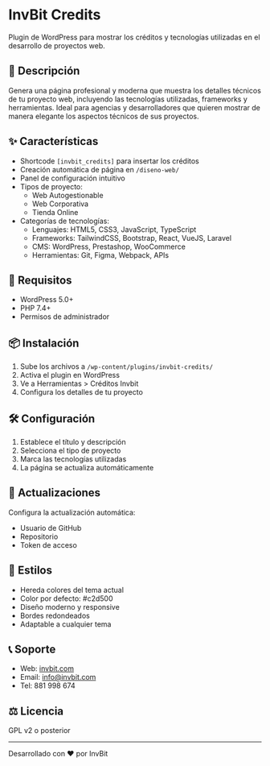 # InvBit Credits

Plugin de WordPress para mostrar los créditos y tecnologías utilizadas en el desarrollo de proyectos web.

## 🎯 Descripción

Genera una página profesional y moderna que muestra los detalles técnicos de tu proyecto web, incluyendo las tecnologías utilizadas, frameworks y herramientas. Ideal para agencias y desarrolladores que quieren mostrar de manera elegante los aspectos técnicos de sus proyectos.

## ✨ Características

- Shortcode `[invbit_credits]` para insertar los créditos
- Creación automática de página en `/diseno-web/`
- Panel de configuración intuitivo
- Tipos de proyecto:
  - Web Autogestionable
  - Web Corporativa
  - Tienda Online
- Categorías de tecnologías:
  - Lenguajes: HTML5, CSS3, JavaScript, TypeScript
  - Frameworks: TailwindCSS, Bootstrap, React, VueJS, Laravel
  - CMS: WordPress, Prestashop, WooCommerce
  - Herramientas: Git, Figma, Webpack, APIs

## 🔧 Requisitos

- WordPress 5.0+
- PHP 7.4+
- Permisos de administrador

## 📦 Instalación

1. Sube los archivos a `/wp-content/plugins/invbit-credits/`
2. Activa el plugin en WordPress
3. Ve a Herramientas > Créditos Invbit
4. Configura los detalles de tu proyecto

## 🛠️ Configuración

1. Establece el título y descripción
2. Selecciona el tipo de proyecto
3. Marca las tecnologías utilizadas
4. La página se actualiza automáticamente

## 🔄 Actualizaciones

Configura la actualización automática:
- Usuario de GitHub
- Repositorio
- Token de acceso

## 🎨 Estilos

- Hereda colores del tema actual
- Color por defecto: #c2d500
- Diseño moderno y responsive
- Bordes redondeados
- Adaptable a cualquier tema

## 📞 Soporte

- Web: [invbit.com](https://invbit.com)
- Email: info@invbit.com
- Tel: 881 998 674

## ⚖️ Licencia

GPL v2 o posterior

---
Desarrollado con ❤️ por InvBit

